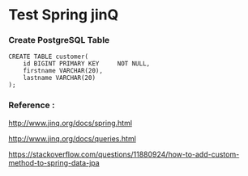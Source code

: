 # Test Spring jinQ

### Create PostgreSQL Table

```
CREATE TABLE customer(
    id BIGINT PRIMARY KEY     NOT NULL,
    firstname VARCHAR(20),
    lastname VARCHAR(20)
);
```

### Reference :

http://www.jinq.org/docs/spring.html

http://www.jinq.org/docs/queries.html

https://stackoverflow.com/questions/11880924/how-to-add-custom-method-to-spring-data-jpa
